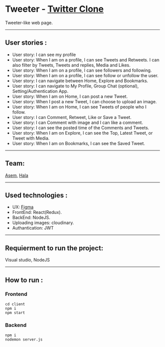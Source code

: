 # Tweeter - [Twitter Clone](https://docs.google.com/document/d/1Lq3bxTL4m_LjMl_6Kltiodl7Mq3CH06guvZASqqs_ho/edit)
Tweeter-like web page.

---------------------------------------------------------------------------------------

## User stories :
- User story: I can see my profile 
- User story: When I am on a profile, I can see Tweets and Retweets. I can also filter by Tweets, Tweets and replies, Media and Likes.
- User story: When I am on a profile, I can see followers and following.
- User story: When I am on a profile, I can see follow or unfollow the user.
- User story: I can navigate between Home, Explore and Bookmarks.
- User story: I can navigate to My Profile, Group Chat (optional), Setting/Authentication App.
- User story: When I am on Home, I can post a new Tweet.
- User story: When I post a new Tweet, I can choose to upload an image.
- User story: When I am on Home, I can see Tweets of people who I follow.
- User story: I can Comment, Retweet, Like or Save a Tweet.
- User story: I can Comment with image and I can like a comment.
- User story: I can see the posted time of the Comments and Tweets.
- User story: When I am on Explore, I can see the Top, Latest Tweet, or Tweet with Media.
- User story: When I am on Bookmarks, I can see the Saved Tweet.
---------------------------------------------------------------------------------------

## Team: 
[Asem](https://github.com/asemnouri), [Hala](https://github.com/Halasalhab)

---------------------------------------------------------------------------------------

## Used technologies :
* UX: [Figma](https://www.figma.com/file/xxf4TG14lpF3vFUbBtEZUR/Tweeter?node-id=1%3A12)
* FrontEnd: React(Redux).
* BackEnd: NodeJS.
* Uploading images: cloudinary.
* Authantication: JWT

---------------------------------------------------------------------------------------

## Requierment to run the project:
Visual studio, NodeJS 

---------------------------------------------------------------------------------------

## How to run :
### Frontend 
```
cd client 
npm i 
npm start
```
### Backend 
```
npm i 
nodemon server.js 
```
